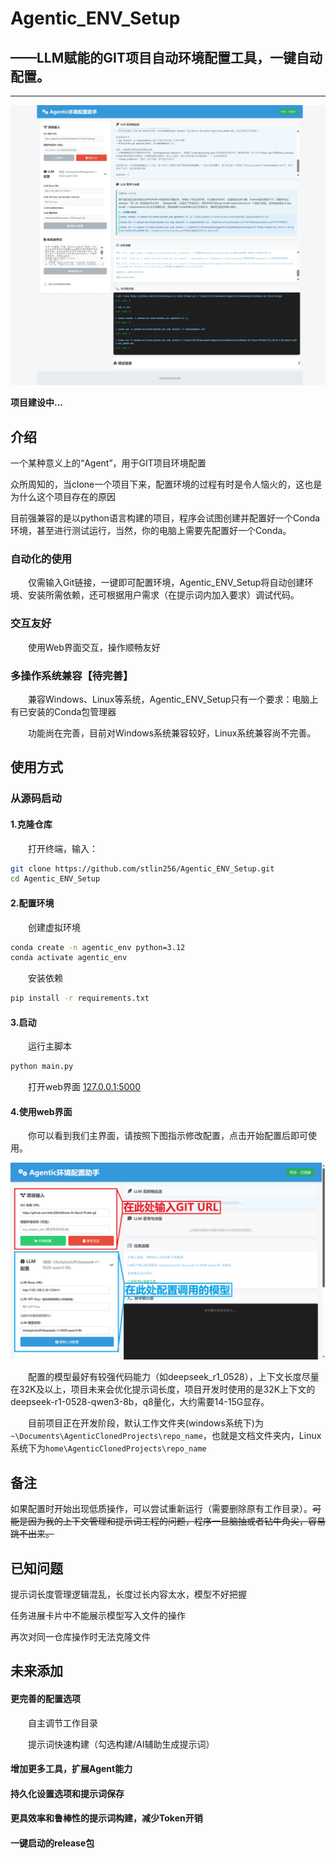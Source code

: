 # Agentic_ENV_Setup

## ——LLM赋能的GIT项目自动环境配置工具，一键自动配置。

---

![web_page](./images/running.jpeg)

**项目建设中...**

## 介绍

一个某种意义上的“Agent”，用于GIT项目环境配置

众所周知的，当clone一个项目下来，配置环境的过程有时是令人恼火的，这也是为什么这个项目存在的原因

目前强兼容的是以python语言构建的项目，程序会试图创建并配置好一个Conda环境，甚至进行测试运行，当然，你的电脑上需要先配置好一个Conda。

### 自动化的使用

&emsp;&emsp;仅需输入Git链接，一键即可配置环境，Agentic_ENV_Setup将自动创建环境、安装所需依赖，还可根据用户需求（在提示词内加入要求）调试代码。

### 交互友好

&emsp;&emsp;使用Web界面交互，操作顺畅友好

### 多操作系统兼容【待完善】

&emsp;&emsp;兼容Windows、Linux等系统，Agentic_ENV_Setup只有一个要求：电脑上有已安装的Conda包管理器

&emsp;&emsp;功能尚在完善，目前对Windows系统兼容较好，Linux系统兼容尚不完善。

## 使用方式

### 从源码启动

#### 1.克隆仓库

&emsp;&emsp;打开终端，输入：
```bash
git clone https://github.com/stlin256/Agentic_ENV_Setup.git
cd Agentic_ENV_Setup
```

#### 2.配置环境
&emsp;&emsp;创建虚拟环境
```bash
conda create -n agentic_env python=3.12
conda activate agentic_env
```

&emsp;&emsp;安装依赖
```bash
pip install -r requirements.txt
```

#### 3.启动

&emsp;&emsp;运行主脚本
```bash
python main.py
```

&emsp;&emsp;打开web界面 [127.0.0.1:5000](127.0.0.1:5000)

#### 4.使用web界面

&emsp;&emsp;你可以看到我们主界面，请按照下图指示修改配置，点击开始配置后即可使用。

![web](./images/web_startup_1.png)

&emsp;&emsp;配置的模型最好有较强代码能力（如deepseek_r1_0528），上下文长度尽量在32K及以上，项目未来会优化提示词长度，项目开发时使用的是32K上下文的deepseek-r1-0528-qwen3-8b，q8量化，大约需要14-15G显存。

&emsp;&emsp;目前项目正在开发阶段，默认工作文件夹(windows系统下)为``~\Documents\AgenticClonedProjects\repo_name``，也就是文档文件夹内，Linux系统下为``home\AgenticClonedProjects\repo_name``

## 备注

如果配置时开始出现低质操作，可以尝试重新运行（需要删除原有工作目录）。~~可能是因为我的上下文管理和提示词工程的问题，程序一旦脑抽或者钻牛角尖，容易跳不出来。~~

## 已知问题

提示词长度管理逻辑混乱，长度过长内容太水，模型不好把握

任务进展卡片中不能展示模型写入文件的操作

再次对同一仓库操作时无法克隆文件


## 未来添加

#### 更完善的配置选项

&emsp;&emsp;自主调节工作目录

&emsp;&emsp;提示词快速构建（勾选构建/AI辅助生成提示词）

#### 增加更多工具，扩展Agent能力

#### 持久化设置选项和提示词保存

#### 更具效率和鲁棒性的提示词构建，减少Token开销

#### 一键启动的release包